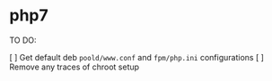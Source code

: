 php7
===============

TO DO:

[ ] Get default deb `poold/www.conf` and `fpm/php.ini` configurations
[ ] Remove any traces of chroot setup